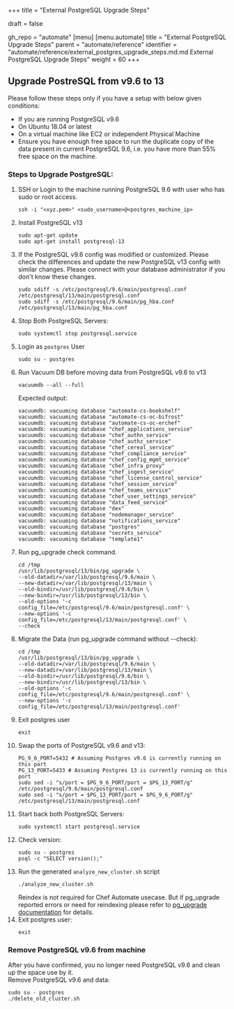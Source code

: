 +++
title = "External PostgreSQL Upgrade Steps"

draft = false

gh_repo = "automate"
[menu]
  [menu.automate]
    title = "External PostgreSQL Upgrade Steps"
    parent = "automate/reference"
    identifier = "automate/reference/external_postgres_upgrade_steps.md.md External PostgreSQL Upgrade Steps"
    weight = 60
+++

## Upgrade PostreSQL from v9.6 to 13
Please follow these steps only if you have a setup with below given conditions:
- If you are running PostgreSQL v9.6
- On Ubuntu 18.04 or latest
- On a virtual machine like EC2 or independent Physical Machine
- Ensure you have enough free space to run the duplicate copy of the data present in current PostgreSQL 9.6, i.e. you have more than 55% free space on the machine.
### Steps to Upgrade PostgreSQL:
1. SSH or Login to the machine running PostgreSQL 9.6 with user who has sudo or root access.
    ```shell
    ssh -i "<xyz.pem>" <sudo_username>@<postgres_machine_ip>
    ```
2. Install PostgreSQL v13
    ```shell
    sudo apt-get update
    sudo apt-get install postgresql-13
    ```
3. If the PostgreSQL v9.6 config was modified or customized. Please check the differences and update the new PostgreSQL v13 config with similar changes. Please connect with your database administrator if you don't know these changes.
    ```shell
    sudo sdiff -s /etc/postgresql/9.6/main/postgresql.conf /etc/postgresql/13/main/postgresql.conf
    sudo sdiff -s /etc/postgresql/9.6/main/pg_hba.conf /etc/postgresql/13/main/pg_hba.conf
    ```
4. Stop Both PostgreSQL Servers:
    ```shell
    sudo systemctl stop postgresql.service
    ```
5. Login as `postgres` User
    ```shell
    sudo su - postgres
    ```
6. Run Vacuum DB before moving data from PostgreSQL v9.6 to v13
    ```shell
    vacuumdb --all --full
    ```
    Expected output:
    ```shell
    vacuumdb: vacuuming database "automate-cs-bookshelf"
    vacuumdb: vacuuming database "automate-cs-oc-bifrost"
    vacuumdb: vacuuming database "automate-cs-oc-erchef"
    vacuumdb: vacuuming database "chef_applications_service"
    vacuumdb: vacuuming database "chef_authn_service"
    vacuumdb: vacuuming database "chef_authz_service"
    vacuumdb: vacuuming database "chef_cereal_service"
    vacuumdb: vacuuming database "chef_compliance_service"
    vacuumdb: vacuuming database "chef_config_mgmt_service"
    vacuumdb: vacuuming database "chef_infra_proxy"
    vacuumdb: vacuuming database "chef_ingest_service"
    vacuumdb: vacuuming database "chef_license_control_service"
    vacuumdb: vacuuming database "chef_session_service"
    vacuumdb: vacuuming database "chef_teams_service"
    vacuumdb: vacuuming database "chef_user_settings_service"
    vacuumdb: vacuuming database "data_feed_service"
    vacuumdb: vacuuming database "dex"
    vacuumdb: vacuuming database "nodemanager_service"
    vacuumdb: vacuuming database "notifications_service"
    vacuumdb: vacuuming database "postgres"
    vacuumdb: vacuuming database "secrets_service"
    vacuumdb: vacuuming database "template1"
    ```
7. Run pg_upgrade check command.
    ```shell
    cd /tmp
    /usr/lib/postgresql/13/bin/pg_upgrade \
    --old-datadir=/var/lib/postgresql/9.6/main \
    --new-datadir=/var/lib/postgresql/13/main \
    --old-bindir=/usr/lib/postgresql/9.6/bin \
    --new-bindir=/usr/lib/postgresql/13/bin \
    --old-options '-c config_file=/etc/postgresql/9.6/main/postgresql.conf' \
    --new-options '-c config_file=/etc/postgresql/13/main/postgresql.conf' \
    --check
    ```
8. Migrate the Data (run pg_upgrade command without --check):
    ```shell
    cd /tmp
    /usr/lib/postgresql/13/bin/pg_upgrade \
    --old-datadir=/var/lib/postgresql/9.6/main \
    --new-datadir=/var/lib/postgresql/13/main \
    --old-bindir=/usr/lib/postgresql/9.6/bin \
    --new-bindir=/usr/lib/postgresql/13/bin \
    --old-options '-c config_file=/etc/postgresql/9.6/main/postgresql.conf' \
    --new-options '-c config_file=/etc/postgresql/13/main/postgresql.conf'
    ```
9. Exit postgres user
    ```shell
    exit
    ```
10. Swap the ports of PostgreSQL v9.6 and v13:
    ```shell
    PG_9_6_PORT=5432 # Assuming Postgres v9.6 is currently running on this port
    PG_13_PORT=5433 # Assuming Postgres 13 is currently running on this port
    sudo sed -i "s/port = $PG_9_6_PORT/port = $PG_13_PORT/g" /etc/postgresql/9.6/main/postgresql.conf
    sudo sed -i "s/port = $PG_13_PORT/port = $PG_9_6_PORT/g" /etc/postgresql/13/main/postgresql.conf
    ```
11. Start back both PostgreSQL Servers: 
    ```shell
    sudo systemctl start postgresql.service
    ```
12. Check version:
    ```shell
    sudo su - postgres
    psql -c "SELECT version();"
    ```
13. Run the generated `analyze_new_cluster.sh` script
    ```shell
    ./analyze_new_cluster.sh
    ```
    Reindex is not required for Chef Automate usecase. But if pg_upgrade reported errors or need for reindexing please refer to [pg_upgrade documentation](https://www.postgresql.org/docs/13/pgupgrade.html) for details.
14. Exit postgres user:
    ```shell
    exit
    ```

### Remove PostgreSQL v9.6 from machine
After you have confirmed, you no longer need PostgreSQL v9.6 and clean up the space use by it.\
Remove PostgreSQL v9.6 and data:
```shell
sudo su - postgres
./delete_old_cluster.sh
```
